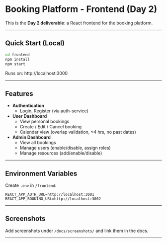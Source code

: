 # Booking Platform - Frontend (Day 2)

This is the **Day 2 deliverable**: a React frontend for the booking platform.

---

## Quick Start (Local)
```bash
cd frontend
npm install
npm start
```
Runs on: http://localhost:3000

---

## Features
- **Authentication**
  - Login, Register (via auth-service)
- **User Dashboard**
  - View personal bookings
  - Create / Edit / Cancel booking
  - Calendar view (overlap validation, ≤4 hrs, no past dates)
- **Admin Dashboard**
  - View all bookings
  - Manage users (enable/disable, assign roles)
  - Manage resources (add/enable/disable)

---

## Environment Variables
Create `.env` in `/frontend`:
```env
REACT_APP_AUTH_URL=http://localhost:3001
REACT_APP_BOOKING_URL=http://localhost:3002
```

---

## Screenshots
Add screenshots under `/docs/screenshots/` and link them in the docs.

---
